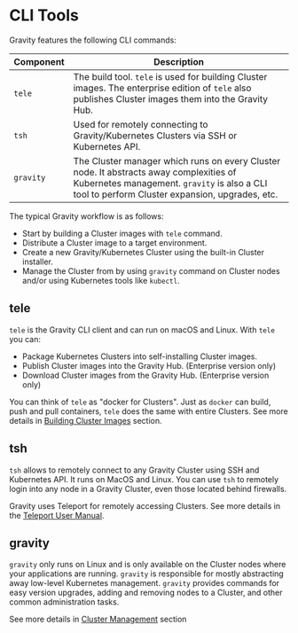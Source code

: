 # CLI Tools

Gravity features the following CLI commands:

| Component   | Description
|-------------|---------------------------------------------------------------------------------------------------------------------------------------------------------|
| `tele`      | The build tool. `tele` is used for building Cluster images. The enterprise edition of `tele` also publishes Cluster images them into the Gravity Hub.  |
| `tsh`       | Used for remotely connecting to Gravity/Kubernetes Clusters via SSH or Kubernetes API.   |
| `gravity`   | The Cluster manager which runs on every Cluster node. It abstracts away complexities of Kubernetes management. `gravity` is also a CLI tool to perform Cluster expansion, upgrades, etc.  |

The typical Gravity workflow is as follows:

* Start by building a Cluster images with `tele` command.
* Distribute a Cluster image to a target environment.
* Create a new Gravity/Kubernetes Cluster using the built-in Cluster installer.
* Manage the Cluster from by using `gravity` command on Cluster nodes and/or
  using Kubernetes tools like `kubectl`.

## tele

`tele` is the Gravity CLI client and can run on macOS and Linux. With `tele` you can:

* Package Kubernetes Clusters into self-installing Cluster images.
* Publish Cluster images into the Gravity Hub. (Enterprise version only)
* Download Cluster images from the Gravity Hub. (Enterprise version only)

You can think of `tele` as "docker for Clusters". Just as `docker` can
build, push and pull containers, `tele` does the same with entire Clusters. See
more details in [Building Cluster Images](pack.md) section.

## tsh

`tsh` allows to remotely connect to any Gravity Cluster using SSH and
Kubernetes API. It runs on MacOS and Linux. You can use `tsh` to remotely
login into any node in a Gravity Cluster, even those located behind firewalls.

Gravity uses Teleport for remotely accessing Clusters. See more details in the 
[Teleport User Manual](https://gravitational.com/teleport/docs/user-manual/).

## gravity

`gravity` only runs on Linux and is only available on the Cluster nodes where
your applications are running. `gravity` is responsible for mostly abstracting
away low-level Kubernetes management. `gravity` provides commands for easy
version upgrades, adding and removing nodes to a Cluster, and other common
administration tasks. 

See more details in [Cluster Management](Cluster.md) section
